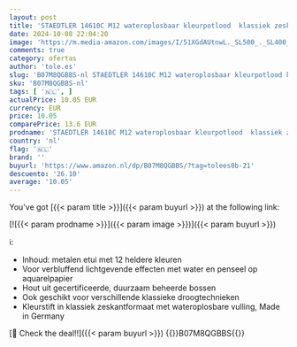 ```yaml
---
layout: post
title: 'STAEDTLER 14610C M12 wateroplosbaar kleurpotlood  klassiek zeskantformaat  voor aquareleffecten op aquarelpapier  ook voor klassieke droogtechnieken   metalen etui met 12 heldere kleuren'
date: 2024-10-08 22:04:20
image: 'https://m.media-amazon.com/images/I/51XGdAUtnwL._SL500_._SL400_.jpg'
comments: true
category: ofertas
author: 'tole.es'
slug: 'B07M8QGBBS-nl STAEDTLER 14610C M12 wateroplosbaar kleurpotlood klassiek...'
sku: 'B07M8QGBBS-nl'
tags: [ '🇳🇱', ]
actualPrice: 10.05 EUR
currency: EUR
price: 10.05
comparePrice: 13.6 EUR
prodname: 'STAEDTLER 14610C M12 wateroplosbaar kleurpotlood  klassiek zeskantformaat  voor aquareleffecten op aquarelpapier  ook voor klassieke droogtechnieken   metalen etui met 12 heldere kleuren'
country: 'nl'
flag: '🇳🇱'
brand: ''
buyurl: 'https://www.amazon.nl/dp/B07M8QGBBS/?tag=tolees0b-21'
descuento: '26.10'
average: '10.05'
---
```


You've got [{{< param title >}}]({{< param buyurl >}}) at the following link:

[![{{< param prodname >}}]({{< param image >}})]({{< param buyurl >}})

ℹ️:

- Inhoud: metalen etui met 12 heldere kleuren
- Voor verbluffend lichtgevende effecten met water en penseel op aquarelpapier
- Hout uit gecertificeerde, duurzaam beheerde bossen
- Ook geschikt voor verschillende klassieke droogtechnieken
- Kleurstift in klassiek zeskantformaat met wateroplosbare vulling, Made in Germany

[🛒 Check the deal!!]({{< param buyurl >}})
{{<world>}}B07M8QGBBS{{</world>}}
